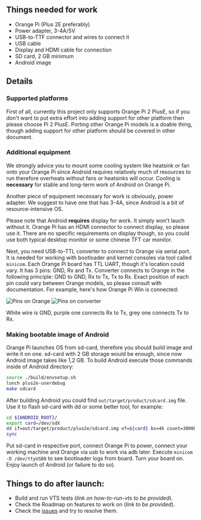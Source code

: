 ## Things needed for work
- Orange Pi (Plus 2E preferably)
- Power adapter, 3-4A/5V
- USB-to-TTF connector and wires to connect it
- USB cable
- Display and HDMI cable for connection
- SD card, 2 GB minimum
- Android image

## Details
### Supported platforms
First of all, currently this project only supports Orange Pi 2 PlusE, so if you don't want to put extra effort into adding support for other platform then please choose Pi 2 PlusE. Porting other Orange Pi models is a doable thing, though adding support for other platform should be covered in other document.

### Additional equipment
We strongly advice you to mount some cooling system like heatsink or fan onto your Orange Pi since Android requires relatively much of resources to run therefore overheats without fans or heatsinks will occur. Cooling is **necessary** for stable and long-term work of Android on Orange Pi.

Another piece of equipment necessary for work is obviously, power adapter. We suggest to have one that has 3-4A, since Android is a bit of resource-intensive OS.

Please note that Android **requires** display for work. It simply won't lauch without it. Orange Pi has an HDMI connector to connect display, so please use it. There are no specific requirements on display though, so you could use both typical desktop monitor or some chinese TFT car monitor.

Next, you need USB-to-TTL converter to connect to Orange via serial port. It is needed for working with bootloader and kernel consoles via tool called `minicom`. Each Orange Pi board has TTL UART, though it's location could vary. It has 3 pins: GND, Rx and Tx. Converter connects to Orange in the following principle: GND to GND, Rx to Tx, Tx to Rx. Exact position of each pin could vary between Orange models, so please consult with documentation. For example, here's how Orange Pi Win is connected:

![Pins on Orange](https://i.imgur.com/04QH2uE.png) ![Pins on converter](https://i.imgur.com/BtyhB8X.png)

White wire is GND, purple one connects Rx to Tx, grey one connects Tx to Rx.

### Making bootable image of Android
Orange Pi launches OS from sd-card, therefore you should build image and write it on one. sd-card with 2 GB storage would be enough, since now Android image takes like 1,2 GB. To build Android execute those commands inside of Android directory:
```bash
source ./build/envsetup.sh
lunch plus2e-userdebug
make sdcard
```

After building Android you could find `out/target/product/sdcard.img` file. Use it to flash sd-card with dd or some better tool, for example:
```bash
cd ${ANDROID_ROOT}/
export card=/dev/sdX
dd if=out/target/product/plus2e/sdcard.img of=${card} bs=4k count=300000
sync
```

Put sd-card in respective port, connect Orange Pi to power, connect your working machine and Orange via usb to work via adb later. Execute `minicom -D /dev/ttyUSB0` to see bootloader logs from board. Turn your board on. Enjoy launch of Android (or failure to do so).

## Things to do after launch:
- Build and run VTS tests (_link on how-to-run-vts to be provided_).
- Check the Roadmap on features to work on (_link to be provided_).
- Check the [issues](https://github.com/glodroid/glodroid_manifest/issues) and try to resolve them.